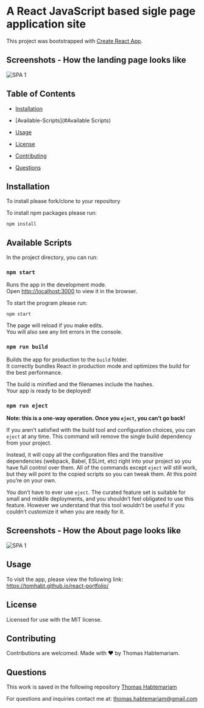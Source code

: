 # A React JavaScript based sigle page application site

This project was bootstrapped with [Create React App](https://github.com/facebook/create-react-app).

## Screenshots - How the landing page looks like
![SPA 1](https://user-images.githubusercontent.com/84083304/151070633-f6907f45-5ba4-4705-915a-3df974f66a20.png)
## Table of Contents

* [Installation](#installation)

* [Available-Scripts](#Available Scripts)

* [Usage](#usage)

* [License](#license)

* [Contributing](#contributing)

* [Questions](#questions)

## Installation

To install please fork/clone to your repository

To install npm packages please run:

```
npm install
```

## Available Scripts

In the project directory, you can run:

### `npm start`

Runs the app in the development mode.\
Open [http://localhost:3000](http://localhost:3000) to view it in the browser.


To start the program please run:

```
npm start
```
The page will reload if you make edits.\
You will also see any lint errors in the console.

### `npm run build`

Builds the app for production to the `build` folder.\
It correctly bundles React in production mode and optimizes the build for the best performance.

The build is minified and the filenames include the hashes.\
Your app is ready to be deployed!


### `npm run eject`

**Note: this is a one-way operation. Once you `eject`, you can’t go back!**

If you aren’t satisfied with the build tool and configuration choices, you can `eject` at any time. This command will remove the single build dependency from your project.

Instead, it will copy all the configuration files and the transitive dependencies (webpack, Babel, ESLint, etc) right into your project so you have full control over them. All of the commands except `eject` will still work, but they will point to the copied scripts so you can tweak them. At this point you’re on your own.

You don’t have to ever use `eject`. The curated feature set is suitable for small and middle deployments, and you shouldn’t feel obligated to use this feature. However we understand that this tool wouldn’t be useful if you couldn’t customize it when you are ready for it.

## Screenshots - How the About page looks like

![SPA 1](https://user-images.githubusercontent.com/84083304/151070633-f6907f45-5ba4-4705-915a-3df974f66a20.png)

## Usage

To visit the app, please view the following link: https://tomhabt.github.io/react-portfolio/

## License
    
Licensed for use with the MIT license.

## Contributing

Contributions are welcomed.
Made with ❤️ by Thomas Habtemariam.

## Questions

This work is saved in the following repository
[Thomas Habtemariam](https://github.com/tomhabt/budget-tracker.git/)

For questions and inquiries contact me at:
thomas.habtemariam@gmail.com

